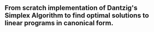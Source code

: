 ## From scratch implementation of Dantzig's Simplex Algorithm to find optimal solutions to linear programs in canonical form.
